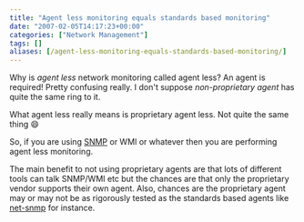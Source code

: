 ```yaml
---
title: "Agent less monitoring equals standards based monitoring"
date: "2007-02-05T14:17:23+00:00"
categories: ["Network Management"]
tags: []
aliases: [/agent-less-monitoring-equals-standards-based-monitoring/]
---
```


Why is *agent less* network monitoring called agent less? An agent is required! Pretty confusing really. I don't suppose *non-proprietary agent* has quite the same ring to it.

What agent less really means is proprietary agent less. Not quite the same thing :smile:

So, if you are using [SNMP](https://en.wikipedia.org/wiki/Simple_Network_Management_Protocol) or WMI or whatever then you are performing agent less monitoring.

The main benefit to not using proprietary agents are that lots of different tools can talk SNMP/WMI etc but the chances are that only the proprietary vendor supports their own agent. Also, chances are the proprietary agent may or may not be as rigorously tested as the standards based agents like [net-snmp](http://net-snmp.sourceforge.net/) for instance.

